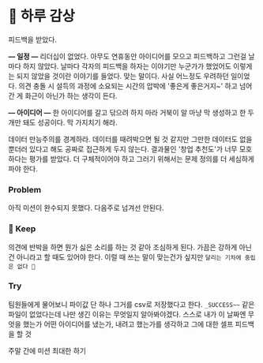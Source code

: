 # 🌅 하루 감상
피드백을 받았다. 

**— 일정 —**
리더십이 없었다. 아무도 연휴동안 아이디어를 모으고 피드백하고 그런걸 날마다 하지 않았다.
날마다 각자의 피드백을 하자는 이야기만 누군가가 했었어도 이렇게는 되지 않았을 것이란 이야기를 들었다.
맞는 말이다. 사실 어느정도 우려하던 일이었다.
의견 충돌 시 설득의 과정에 소요되는 시간의 압박에 '좋은게 좋은거지~' 하고 넘어간 게 화근이 아닌가 하는 생각이 든다.

**— 아이디어 —**
한 아이디어를 갈고 닦으려 하지 마라
거북이 알 마냥 막 생성하고 한 두개만 돼도 성공이다. 막 가지치기 해라.

데이터 만능주의를 경계하라. 
데이터를 때려박으면 될 것 같지만 그만한 데이터도 없을 뿐더러 있다고 해도 공짜로 접근하게 두지 않는다.
결과물인 '창업 추천도'가 너무 모호하다는 평가를 받았다. 
더 구체적이어야 하고 그러기 위해서는 문제 정의를 더 세심하게 파야 한다.



### Problem
아직 미션이 완수되지 못했다. 다음주로 넘겨선 안된다.

### 💾 Keep 
의견에 반박을 하면 뭔가 싫은 소리를 하는 것 같아 조심하게 된다.
가끔은 강하게 아닌건 아니라고 할 때도 있어야 한다.
이럴 때 쓰는 말이 맞는건가 싶지만 `달리는 기차에 중립은 없다 🚂`


### Try
팀원들에게 물어보니 파이값 단 하나 그거를 csv로 저장했다고 한다.
`_SUCCESS~~` 같은 파일이 없었다는데 나만 생긴 이유는 무엇일지 알아봐야겠다.
스스로 내가 이 날짜엔 무엇을 했는가 어떤 아이디어를 냈는가, 내려고 했는가를 생각하고 그에 대한 셀프 피드백을 할 것

주말 간에 미션 최대한 하기